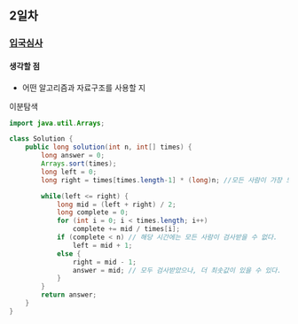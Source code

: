 ## 2일차
### [입국심사](https://school.programmers.co.kr/learn/courses/30/lessons/43238)
#### 생각할 점
- 어떤 알고리즘과 자료구조를 사용할 지

이분탐색
```java
import java.util.Arrays;

class Solution {
    public long solution(int n, int[] times) {
        long answer = 0;
        Arrays.sort(times);
        long left = 0;
        long right = times[times.length-1] * (long)n; //모든 사람이 가장 느리게 심사받음

        while(left <= right) {
            long mid = (left + right) / 2;
            long complete = 0;
            for (int i = 0; i < times.length; i++)
                complete += mid / times[i];
            if (complete < n) // 해당 시간에는 모든 사람이 검사받을 수 없다.
                left = mid + 1;
            else {
                right = mid - 1;
                answer = mid; // 모두 검사받았으나, 더 최솟값이 있을 수 있다.
            }
        }
        return answer;
    }
}
```


